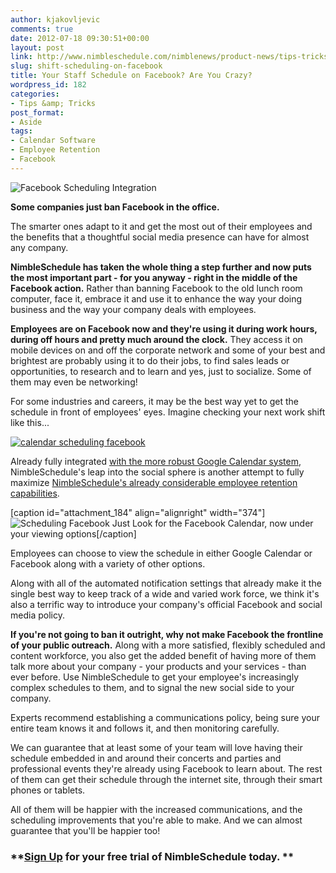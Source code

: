```yaml
---
author: kjakovljevic
comments: true
date: 2012-07-18 09:30:51+00:00
layout: post
link: http://www.nimbleschedule.com/nimblenews/product-news/tips-tricks/shift-scheduling-on-facebook/
slug: shift-scheduling-on-facebook
title: Your Staff Schedule on Facebook? Are You Crazy?
wordpress_id: 182
categories:
- Tips &amp; Tricks
post_format:
- Aside
tags:
- Calendar Software
- Employee Retention
- Facebook
---
```


![Facebook Scheduling Integration](http://www.nimbleschedule.com/wp-content/uploads/2012/07/facebook-calendar.jpg)

**Some companies just ban Facebook in the office.**

The smarter ones adapt to it and get the most out of their employees and the benefits that a thoughtful social media presence can have for almost any company.

**NimbleSchedule has taken the whole thing a step further and now puts the most important part - for you anyway - right in the middle of the Facebook action.** Rather than banning Facebook to the old lunch room computer, face it, embrace it and use it to enhance the way your doing business and the way your company deals with employees.


**Employees are on Facebook now and they're using it during work hours, during off hours and pretty much around the clock.** They access it on mobile devices on and off the corporate network and some of your best and brightest are probably using it to do their jobs, to find sales leads or opportunities, to research and to learn and yes, just to socialize. Some of them may even be networking!




For some industries and careers, it may be the best way yet to get the schedule in front of employees' eyes. Imagine checking your next work shift like this...


[![calendar scheduling facebook](http://www.nimbleschedule.com/wp-content/uploads/2012/07/18.jpg)](http://www.nimbleschedule.com/wp-content/uploads/2012/07/18.jpg)

Already fully integrated [with the more robust Google Calendar system](http://www.nimbleschedule.com/nimblenews/product-news/tips-tricks/shift-scheduling-google-calendar/), NimbleSchedule's leap into the social sphere is another attempt to fully maximize [NimbleSchedule's already considerable employee retention capabilities](http://www.nimbleschedule.com/nimblenews/blog/employee-retention-and-flexible-scheduling/).

[caption id="attachment_184" align="alignright" width="374"]![Scheduling Facebook ](http://www.nimbleschedule.com/wp-content/uploads/2012/07/MC-179295785-1.png) Just Look for the Facebook Calendar, now under your viewing options[/caption]

Employees can choose to view the schedule in either Google Calendar or Facebook along with a variety of other options.

Along with all of the automated notification settings that already make it the single best way to keep track of a wide and varied work force, we think it's also a terrific way to introduce your company's official Facebook and social media policy.

**If you're not going to ban it outright, why not make Facebook the frontline of your public outreach.** Along with a more satisfied, flexibly scheduled and content workforce, you also get the added benefit of having more of them talk more about your company - your products and your services - than ever before. Use NimbleSchedule to get your employee's increasingly complex schedules to them, and to signal the new social side to your company.

Experts recommend establishing a communications policy, being sure your entire team knows it and follows it, and then monitoring carefully.

We can guarantee that at least some of your team will love having their schedule embedded in and around their concerts and parties and professional events they're already using Facebook to learn about. The rest of them can get their schedule through the internet site, through their smart phones or tablets.


All of them will be happier with the increased communications, and the scheduling improvements that you're able to make. And we can almost guarantee that you'll be happier too!





### **[Sign Up](https://app.nimbleschedule.com/account/create) for your free trial of NimbleSchedule today. **





